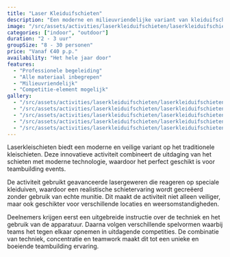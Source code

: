 ```yaml
---
title: "Laser Kleiduifschieten"
description: "Een moderne en milieuvriendelijke variant van kleiduifschieten."
image: "/src/assets/activities/laserkleiduifschieten/laserkleiduifschieten-1.jpg"
categories: ["indoor", "outdoor"]
duration: "2 - 3 uur"
groupSize: "8 - 30 personen"
price: "Vanaf €40 p.p."
availability: "Het hele jaar door"
features:
  - "Professionele begeleiding"
  - "Alle materiaal inbegrepen"
  - "Milieuvriendelijk"
  - "Competitie-element mogelijk"
gallery:
  - "/src/assets/activities/laserkleiduifschieten/laserkleiduifschieten-2.jpg"
  - "/src/assets/activities/laserkleiduifschieten/laserkleiduifschieten-3.jpg"
  - "/src/assets/activities/laserkleiduifschieten/laserkleiduifschieten-4.jpg"
  - "/src/assets/activities/laserkleiduifschieten/laserkleiduifschieten-5.jpg"
  - "/src/assets/activities/laserkleiduifschieten/laserkleiduifschieten-6.jpg"
---
```


Laserkleischieten biedt een moderne en veilige variant op het traditionele kleischieten. Deze innovatieve activiteit combineert de uitdaging van het schieten met moderne technologie, waardoor het perfect geschikt is voor teambuilding events.

De activiteit gebruikt geavanceerde lasergeweren die reageren op speciale kleiduiven, waardoor een realistische schietervaring wordt gecreëerd zonder gebruik van echte munitie. Dit maakt de activiteit niet alleen veiliger, maar ook geschikter voor verschillende locaties en weersomstandigheden.

Deelnemers krijgen eerst een uitgebreide instructie over de techniek en het gebruik van de apparatuur. Daarna volgen verschillende spelvormen waarbij teams het tegen elkaar opnemen in uitdagende competities. De combinatie van techniek, concentratie en teamwork maakt dit tot een unieke en boeiende teambuilding ervaring.
